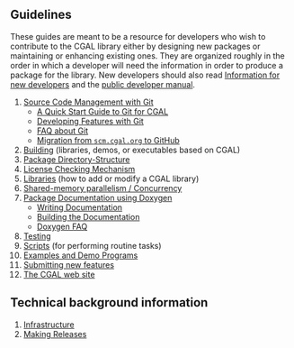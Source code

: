 ## Guidelines

These guides are meant to be a resource for developers who
wish to contribute to the CGAL library either by designing new packages
or maintaining or enhancing existing ones. They are organized roughly in
the order in which a developer will need the information in order to
produce a package for the library. New developers should also read 
[Information for new developers](Information-for-New-Developers)
and the [public developer manual](https://doc.cgal.org/latest/Manual/dev_manual.html).

1.  [ Source Code Management with Git](Source-Code-Management-with-Git)
    -   [ A Quick Start Guide to Git for CGAL](Quick-Start)
    -   [ Developing Features with Git](Developing-Features-with-Git)
    -   [ FAQ about Git](Git-FAQ)
    -   [ Migration from `scm.cgal.org` to GitHub](Migration-to-Github)
2.  [ Building](Branch-Build) (libraries, demos, or executables based on CGAL)
3.  [ Package Directory-Structure](Directory-Structure-for-Packages)
5.  [License Checking Mechanism](License)
6.  [ Libraries](Libraries) (how to add or modify a CGAL library)
7.  [ Shared-memory parallelism / Concurrency](Concurrency-in-CGAL)
8.  [ Package Documentation using Doxygen](Documentation-Guidelines)
    -   [ Writing Documentation](Writing-Documentation)
    -   [ Building the Documentation](Building-the-Documentation)
    -   [ Doxygen FAQ](Doxygen-FAQ)
9.  [ Testing](Testing)
10.  [ Scripts](Scripts) (for performing routine tasks)
11.  [ Examples and Demo Programs](Examples-and-Demo-Programs)
12. [ Submitting new features](Submission)
13. [ The CGAL web site](Tools#website)

## Technical background information

1.  [ Infrastructure](Infrastructure)
2.  [ Making Releases](Making-Releases)

